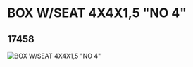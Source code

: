 # BOX W/SEAT 4X4X1,5 "NO 4"
## 17458
![BOX W/SEAT 4X4X1,5 "NO 4"](https://lc-www-live-s.legocdn.com/media/bricks/5/2/6071460.jpg)